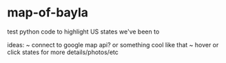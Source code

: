 # map-of-bayla
test python code to highlight US states we've been to

ideas:
~ connect to google map api? or something cool like that
~ hover or click states for more details/photos/etc